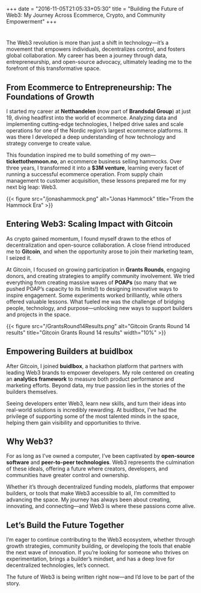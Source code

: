 +++
date = "2016-11-05T21:05:33+05:30"
title = "Building the Future of Web3: My Journey Across Ecommerce, Crypto, and Community Empowerment"
+++

# 

The Web3 revolution is more than just a shift in technology—it’s a movement that empowers individuals, decentralizes control, and fosters global collaboration. My career has been a journey through data, entrepreneurship, and open-source advocacy, ultimately leading me to the forefront of this transformative space.

## From Ecommerce to Entrepreneurship: The Foundations of Growth  

I started my career at **Netthandelen** (now part of **Brandsdal Group**) at just 19, diving headfirst into the world of ecommerce. Analyzing data and implementing cutting-edge technologies, I helped drive sales and scale operations for one of the Nordic region’s largest ecommerce platforms. It was there I developed a deep understanding of how technology and strategy converge to create value.

This foundation inspired me to build something of my own—**tickettothemoon.no**, an ecommerce business selling hammocks. Over three years, I transformed it into a **$3M venture**, learning every facet of running a successful ecommerce operation. From supply chain management to customer acquisition, these lessons prepared me for my next big leap: Web3.

{{< figure src="/jonashammock.png" alt="Jonas Hammock" title="From the Hammock Era"  >}}


## Entering Web3: Scaling Impact with Gitcoin  

As crypto gained momentum, I found myself drawn to the ethos of decentralization and open-source collaboration. A close friend introduced me to **Gitcoin**, and when the opportunity arose to join their marketing team, I seized it.

At Gitcoin, I focused on growing participation in **Grants Rounds**, engaging donors, and creating strategies to amplify community involvement. We tried everything from creating massive waves of **POAPs** (so many that we pushed POAP’s capacity to its limits!) to designing innovative ways to inspire engagement. Some experiments worked brilliantly, while others offered valuable lessons. What fueled me was the challenge of bridging people, technology, and purpose—unlocking new ways to support builders and projects in the space.

{{< figure src="/GrantsRound14Results.png" alt="Gitcoin Grants Round 14 results" title="Gitcoin Grants Round 14 results" width="10%" >}}

## Empowering Builders at buidlbox  

After Gitcoin, I joined **buidlbox**, a hackathon platform that partners with leading Web3 brands to empower developers. My role centered on creating an **analytics framework** to measure both product performance and marketing efforts. Beyond data, my true passion lies in the stories of the builders themselves.

Seeing developers enter Web3, learn new skills, and turn their ideas into real-world solutions is incredibly rewarding. At buidlbox, I’ve had the privilege of supporting some of the most talented minds in the space, helping them gain visibility and opportunities to thrive.

## Why Web3?  

For as long as I’ve owned a computer, I’ve been captivated by **open-source software** and **peer-to-peer technologies**. Web3 represents the culmination of these ideals, offering a future where creators, developers, and communities have greater control and ownership.

Whether it’s through decentralized funding models, platforms that empower builders, or tools that make Web3 accessible to all, I’m committed to advancing the space. My journey has always been about creating, innovating, and connecting—and Web3 is where these passions come alive.

## Let’s Build the Future Together  

I’m eager to continue contributing to the Web3 ecosystem, whether through growth strategies, community building, or developing the tools that enable the next wave of innovation. If you’re looking for someone who thrives on experimentation, brings a builder’s mindset, and has a deep love for decentralized technologies, let’s connect.

The future of Web3 is being written right now—and I’d love to be part of the story.